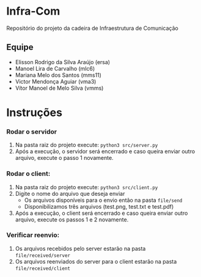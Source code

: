# Infra-Com

Repositório do projeto da cadeira de Infraestrutura de Comunicação

## Equipe

- Elisson Rodrigo da Silva Araújo (ersa)
- Manoel Lira de Carvalho (mlc6)
- Mariana Melo dos Santos (mms11)
- Victor Mendonça Aguiar (vma3)
- Vítor Manoel de Melo Silva (vmms)

# Instruções

### Rodar o servidor
1. Na pasta raiz do projeto execute: ```python3 src/server.py```
2. Após a execução, o servidor será encerrado e caso queira enviar outro arquivo, execute o passo 1 novamente.

### Rodar o client:
1. Na pasta raiz do projeto execute: ```python3 src/client.py```
2. Digite o nome do arquivo que deseja enviar
    - Os arquivos disponíveis para o envio então na pasta ```file/send```
    - Disponibilizamos três arquivos (test.png, test.txt e test.pdf)
3. Após a execução, o client será encerrado e caso queira enviar outro arquivo, execute os passos 1 e 2 novamente.

### Verificar reenvio:
1. Os arquivos recebidos pelo server estarão na pasta ```file/received/server```
2. Os arquivos reenviados do server para o client estarão na pasta ```file/received/client```
